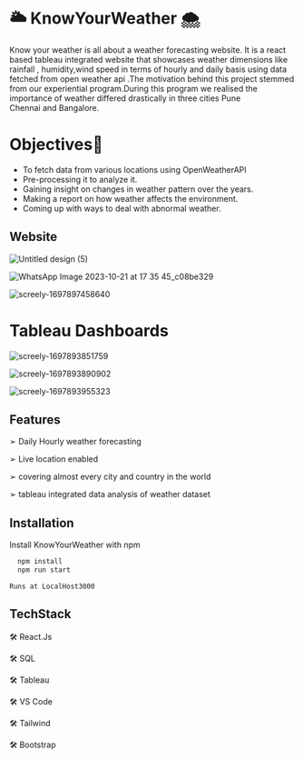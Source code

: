 
# 🌥️ KnowYourWeather 🌨️

Know your weather is all about a weather forecasting website. It is a react based tableau integrated website that showcases weather dimensions like rainfall , humidity,wind speed in terms of hourly and daily basis using data fetched from open weather api .The motivation behind this project stemmed from our experiential program.During this program we realised the importance of weather differed 
drastically in three cities Pune Chennai and Bangalore.


# Objectives🎯
- To fetch data from various locations using OpenWeatherAPI
- Pre-processing it to analyze it.
- Gaining insight on changes in weather pattern over the years.
- Making a report on how weather affects the environment.
- Coming up with ways to deal with abnormal weather.

## Website
![Untitled design (5)](https://github.com/codexer-25aditi/KnowYourWeather/assets/126336764/b735a69f-d4fe-4ea4-9dea-9ee5fd549274)




![WhatsApp Image 2023-10-21 at 17 35 45_c08be329](https://github.com/codexer-25aditi/KnowYourWeather/assets/126336764/4b359cc8-6646-4a22-a5fa-9d961b70e695)


![screely-1697897458640](https://github.com/codexer-25aditi/KnowYourWeather/assets/126336764/a719ee12-1387-474d-9ea3-ee192a449e77)

# Tableau Dashboards
![screely-1697893851759](https://github.com/codexer-25aditi/KnowYourWeather/assets/126336764/1a076a3e-b9e1-4724-844c-12819d9d4821)

![screely-1697893890902](https://github.com/codexer-25aditi/KnowYourWeather/assets/126336764/d80e5f4b-1b7d-4633-bfe0-3bb48aa8a229)

![screely-1697893955323](https://github.com/codexer-25aditi/KnowYourWeather/assets/126336764/629fb39a-c8bd-45d2-b36a-91a5e568c57d)




## Features

 ➢ Daily Hourly weather forecasting

➢  Live location enabled 

➢  covering almost every city and country in the world

➢ tableau integrated data analysis of weather dataset

## Installation

Install KnowYourWeather with npm

```bash
  npm install
  npm run start
```


```
Runs at LocalHost3000
```
## TechStack
🛠️ React.Js

🛠️ SQL

🛠️ Tableau

🛠️ VS Code

🛠️ Tailwind

🛠️ Bootstrap

